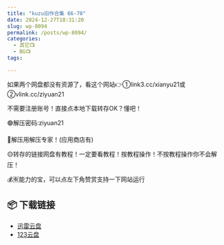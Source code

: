 ```yaml
---
title: "kuzu旧作合集 66-70"
date: 2024-12-27T18:31:20
slug: wp-8094
permalink: /posts/wp-8094/
categories:
  - 其它📺
  - BG📺
tags:

---
```


如果两个网盘都没有资源了，看这个网站👉①link3.cc/xianyu21或②vlink.cc/ziyuan21

不需要注册账号！直接点本地下载转存OK？懂吧！

🟢解压密码:ziyuan21

🔵解压用解压专家！(应用商店有)

🟡转存的链接网盘有教程！一定要看教程！按教程操作！不按教程操作你不会解压！

💰🈶能力的宝，可以点左下角赞赏支持一下网站运行

## 📦 下载链接
- [迅雷云盘](https://blziyuan21.com/pay-download/8094?key=4d0dbca8ef&down_id=0)
- [123云盘](https://blziyuan21.com/pay-download/8094?key=4d0dbca8ef&down_id=1)

